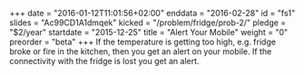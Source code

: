 +++
date = "2016-01-12T11:01:56+02:00"
enddata = "2016-02-28"
id = "fs1"
slides = "Ac99CD1A1dmqek"
kicked = "/problem/fridge/prob-2/"
pledge = "$2/year"
startdate = "2015-12-25"
title = "Alert Your Mobile"
weight = "0"
preorder = "beta"
+++
If the temperature is getting too high, e.g. fridge broke or fire in the kitchen, then you get an alert on your mobile. If the connectivity with the fridge is lost you get an alert.
